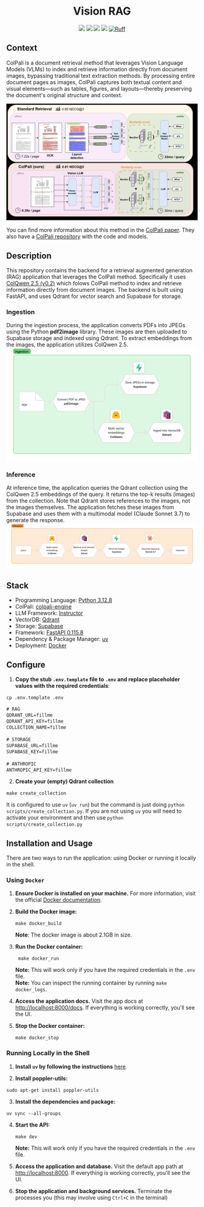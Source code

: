 <h1 align="center">Vision RAG</h1>
<div align="center">
    <a align="center" href="https://www.python.org/downloads/release/python-3128/"><img src="https://img.shields.io/badge/python-3.12.8-red"/></a>
    <a href="https://fastapi.tiangolo.com/"><img src="https://img.shields.io/badge/FastAPI-0.115.8-009688.svg?style=flat&logo=FastAPI&logoColor=white"/></a>
    <a href="https://github.com/astral-sh/uv"><img src="https://img.shields.io/endpoint?url=https://raw.githubusercontent.com/astral-sh/uv/main/assets/badge/v0.json"/></a>
    <a href="http://mypy-lang.org/"><img src="http://www.mypy-lang.org/static/mypy_badge.svg"/></a>
    <a href="https://github.com/astral-sh/ruff"><img src="https://img.shields.io/endpoint?url=https://raw.githubusercontent.com/astral-sh/ruff/main/assets/badge/v2.json" alt="Ruff" style="max-width:100%;"></a>
</div>

## Context
ColPali is a document retrieval method that leverages Vision Language Models (VLMs) to index and retrieve information directly from document images, bypassing traditional text extraction methods. By processing entire document pages as images, ColPali captures both textual content and visual elements—such as tables, figures, and layouts—thereby preserving the document's original structure and context.

![colpali](assets/colpali.png)

You can find more information about this method in the [ColPali paper](https://arxiv.org/abs/2407.01449). They also have a [ColPali repository](https://github.com/illuin-tech/colpali) with the code and models.

## Description
This repository contains the backend for a retrieval augmented generation (RAG) application that leverages the ColPali method. Specifically it uses [ColQwen 2.5 (v0.2)](https://huggingface.co/vidore/colqwen2.5-v0.2) which folows ColPali method to index and retrieve information directly from document images. The backend is built using FastAPI, and uses Qdrant for vector search and Supabase for storage.

### Ingestion
During the ingestion process, the application converts PDFs into JPEGs using the Python **pdf2image** library. These images are then uploaded to Supabase storage and indexed using Qdrant. To extract embeddings from the images, the application utilizes ColQwen 2.5.
![ingestion](assets/ingestion.png)

### Inference
At inference time, the application queries the Qdrant collection using the ColQwen 2.5 embeddings of the query. It returns the top-k results (images) from the collection. Note that Qdrant stores references to the images, not the images themselves. The application fetches these images from Supabase and uses them with a multimodal model (Claude Sonnet 3.7) to generate the response.
![inference](assets/inference.png)

## Stack
* Programming Language: [Python 3.12.8](https://www.python.org/)
* ColPali: [colpali-engine](https://github.com/illuin-tech/colpali)
* LLM Framework: [Instructor](https://python.useinstructor.com/)
* VectorDB: [Qdrant](https://qdrant.tech/)
* Storage: [Supabase](https://supabase.com/)
* Framework: [FastAPI 0.115.8](https://fastapi.tiangolo.com/)
* Dependency & Package Manager: [uv](https://docs.astral.sh/uv/)
* Deployment: [Docker](https://www.docker.com/)

## Configure

1. **Copy the stub `.env.template` file to `.env` and replace placeholder values with the required credentials**:
```shell
cp .env.template .env
```
```
# RAG
QDRANT_URL=fillme
QDRANT_API_KEY=fillme
COLLECTION_NAME=fillme

# STORAGE
SUPABASE_URL=fillme
SUPABASE_KEY=fillme

# ANTHROPIC
ANTHROPIC_API_KEY=fillme
```

2. **Create your (empty) Qdrant collection**
```shell
make create_collection
```
It is configured to use `uv` (`uv run`) but the command is just doing `python scripts/create_collection.py`. If you are not using `uv` you will need to activate
your environment and then use `python scripts/create_collection.py`

## Installation and Usage

There are two ways to run the application: using Docker or running it locally in the shell.

### Using `Docker`

1. **Ensure Docker is installed on your machine.** For more information, visit the official [Docker documentation](https://docs.docker.com/).

2. **Build the Docker image:**

   ```shell
   make docker_build
   ```
   **Note**: The docker image is about 2.1GB in size.

3. **Run the Docker container:**

   ```shell
    make docker_run
    ```
    **Note:** This will work only if you have the required credentials in the `.env` file.    
    **Note:** You can inspect the running container by running `make docker_logs`.

4. **Access the application docs.** Visit the app docs at [http://localhost:8000/docs](http://localhost:8000/docs). If everything is working correctly, you'll see the UI.

5. **Stop the Docker container:**

   ```shell
   make docker_stop
   ```

### Running Locally in the Shell

1. **Install `uv` by following the instructions** [here](https://docs.astral.sh/uv/getting-started/installation/).

2. **Install poppler-utils:**

```shell
sudo apt-get install poppler-utils
```

3. **Install the dependencies and package:**

```shell
uv sync --all-groups
```

4. **Start the API:**

   ```shell
   make dev
   ```
    **Note:** This will work only if you have the required credentials in the `.env` file.

5. **Access the application and database.** Visit the default app path at [http://localhost:8000](http://localhost:8000). If everything is working correctly, you'll see the UI.

6. **Stop the application and background services.** Terminate the processes you (this may involve using `Ctrl+C` in the terminal)
